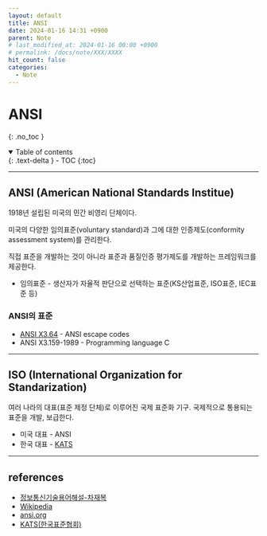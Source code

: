 ```yaml
---
layout: default
title: ANSI
date: 2024-01-16 14:31 +0900
parent: Note
# last_modified_at: 2024-01-16 00:00 +0900
# permalink: /docs/note/XXX/XXXX
hit_count: false
categories:
  - Note
---
```


# ANSI
{: .no_toc }
<details open markdown="block">
  <summary>
    Table of contents
  </summary>
  {: .text-delta }
- TOC
{:toc}
</details>

<hr>

## ANSI (American National Standards Institue)

1918년 설립된 미국의 민간 비영리 단체이다.        

미국의 다양한 임의표준(voluntary standard)과 그에 대한 인증제도(conformity assessment system)를 관리한다.

직접 표준을 개발하는 것이 아니라 표준과 품질인증 평가제도를 개발하는 프레임워크를 제공한다.

* 임의표준 - 생산자가 자율적 판단으로 선택하는 표준(KS산업표준, ISO표준, IEC표준 등)

### ANSI의 표준

* [ANSI X3.64](http://mkparkqq.github.io/docs/note/2024-01-04-ansi-escape-code.html) - ANSI escape codes
* ANSI X3.159-1989 - Programming language C

<hr>

## ISO (International Organization for Standarization)

여러 나라의 대표(표준 제정 단체)로 이루어진 국제 표준화 기구. 국제적으로 통용되는 표준을 개발, 보급한다.

* 미국 대표 - ANSI
* 한국 대표 - [KATS](https://www.kats.go.kr/main.do)

<hr>

## references

* [정보통신기술용어해설-차재복](http://www.ktword.co.kr/test/view/view.php?nav=2&no=243&sh=ansi)
* [Wikipedia](https://en.wikipedia.org/wiki/ANSI_C)
* [ansi.org](https://www.ansi.org/about/introduction)
* [KATS(한국표준협회)](https://www.ksa.or.kr/ksa_kr/839/subview.do)
